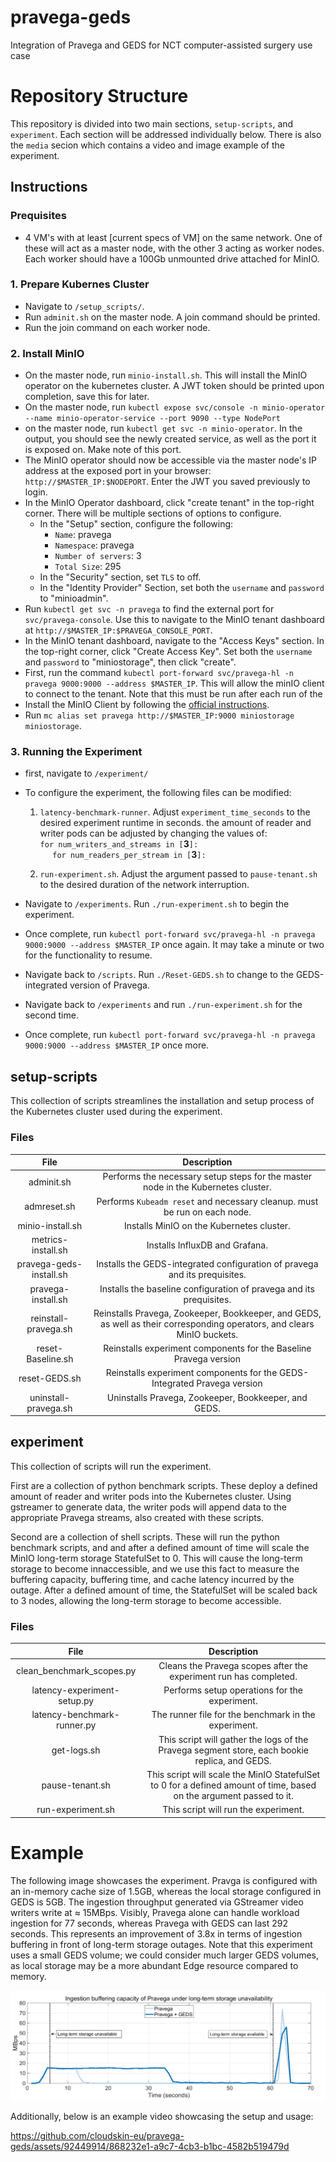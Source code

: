 # pravega-geds

Integration of Pravega and GEDS for NCT computer-assisted surgery use case

# Repository Structure

This repository is divided into two main sections, `setup-scripts`, and `experiment`. Each section will be addressed individually below. There is also the `media` secion which contains a video and image example of the experiment.

## Instructions

### Prequisites

- 4 VM's with at least [current specs of VM] on the same network. One of these will act as a master node, with the other 3 acting as worker nodes. Each worker should have a 100Gb unmounted drive attached for MinIO.

### 1. Prepare Kubernes Cluster
- Navigate to `/setup_scripts/`.
- Run `adminit.sh` on the master node. A join command should be printed. 
- Run the join command on each worker node.

### 2. Install MinIO

- On the master node, run `minio-install.sh`. This will install the MinIO operator on the kubernetes cluster. A JWT token should be printed upon completion, save this for later.
- On the master node, run `kubectl expose svc/console -n minio-operator --name minio-operator-service --port 9090 --type NodePort`
- on the master node, run `kubectl get svc -n minio-operator`. In the output, you should see the newly created service, as well as the port it is exposed on. Make note of this port.
- The MinIO operator should now be accessible via the master node's IP address at the exposed port in your browser: `http://$MASTER_IP:$NODEPORT`. Enter the JWT you saved previously to login.
- In the MinIO Operator dashboard, click "create tenant" in the top-right corner. There will be multiple sections of options to configure. 
    - In the "Setup" section, configure the following:
        - `Name`: pravega
        - `Namespace`: pravega
        - `Number of servers`: 3
        - `Total Size`: 295
    - In the "Security" section, set `TLS` to off.
    - In the "Identity Provider" Section, set both the `username` and `password` to "minioadmin".
- Run `kubectl get svc -n pravega` to find the external port for `svc/pravega-console`. Use this to navigate to the MinIO tenant dashboard at `http://$MASTER_IP:$PRAVEGA_CONSOLE_PORT`.
- In the MinIO tenant dashboard, navigate to the "Access Keys" section. In the top-right corner, click "Create Access Key". Set both the `username` and `password` to "miniostorage", then click "create".
- First, run the command `kubectl port-forward svc/pravega-hl -n pravega 9000:9000 --address $MASTER_IP`. This will allow the minIO client to connect to the tenant. Note that this must be run after each run of the
- Install the MinIO Client by following the [official instructions](https://min.io/docs/minio/linux/reference/minio-mc.html?ref=docs). 
- Run `mc alias set pravega http://$MASTER_IP:9000 miniostorage miniostorage`.

### 3. Running the Experiment

- first, navigate to `/experiment/`
- To configure the experiment, the following files can be modified:

    1. `latency-benchmark-runner`. Adjust `experiment_time_seconds` to the desired experiment runtime in seconds. the amount of reader and writer pods can be adjusted by changing the values of: \
   `for num_writers_and_streams in [`**3**`]:` \
   &nbsp;&nbsp;&nbsp;&nbsp; `for num_readers_per_stream in [`**3**`]:`

    2. `run-experiment.sh`. Adjust the argument passed to `pause-tenant.sh` to the desired duration of the network interruption.

- Navigate to `/experiments`. Run `./run-experiment.sh` to begin the experiment.
- Once complete, run `kubectl port-forward svc/pravega-hl -n pravega 9000:9000 --address $MASTER_IP` once again. It may take a minute or two for the functionality to resume.
- Navigate back to `/scripts`. Run `./Reset-GEDS.sh` to change to the GEDS-integrated version of Pravega.
- Navigate back to `/experiments` and run `./run-experiment.sh` for the second time.
- Once complete, run `kubectl port-forward svc/pravega-hl -n pravega 9000:9000 --address $MASTER_IP` once more. 
## setup-scripts

This collection of scripts streamlines the installation and setup process of the Kubernetes cluster used during the experiment.

### Files

|          File           |                                                       Description                                                        |
| :---------------------: | :----------------------------------------------------------------------------------------------------------------------: |
|       adminit.sh        |                    Performs the necessary setup steps for the master node in the Kubernetes cluster.                     |
|       admreset.sh       |                        Performs `Kubeadm reset` and necessary cleanup. must be run on each node.                         |
|    minio-install.sh     |                                       Installs MinIO on the Kubernetes cluster.                                        |
| metrics-install.sh | Installs InfluxDB and Grafana.
| pravega-geds-install.sh |                        Installs the GEDS-integrated configuration of pravega and its prequisites.                        |
|   pravega-install.sh    |                           Installs the baseline configuration of pravega and its prequisites.                            |
|  reinstall-pravega.sh   | Reinstalls Pravega, Zookeeper, Bookkeeper, and GEDS, as well as their corresponding operators, and clears MinIO buckets. |
|    reset-Baseline.sh    |                            Reinstalls experiment components for the Baseline Pravega version                             |
|      reset-GEDS.sh      |                         Reinstalls experiment components for the GEDS-Integrated Pravega version                         |
|  uninstall-pravega.sh   |                                   Uninstalls Pravega, Zookeeper, Bookkeeper, and GEDS.                                   |

## experiment

This collection of scripts will run the experiment.

First are a collection of python benchmark scripts. These deploy a defined amount of reader and writer pods into the Kubernetes cluster. Using gstreamer to generate data, the writer pods will append data to the appropriate Pravega streams, also created with these scripts.

Second are a collection of shell scripts. These will run the python benchmark scripts, and and after a defined amount of time will scale the MinIO long-term storage StatefulSet to 0. This will cause the long-term storage to become innaccessible, and we use this fact to measure the buffering capacity, buffering time, and cache latency incurred by the outage. After a defined amount of time, the StatefulSet will be scaled back to 3 nodes, allowing the long-term storage to become accessible.

### Files

|            File             |                                                     Description                                                     |
| :-------------------------: | :-----------------------------------------------------------------------------------------------------------------: |
|  clean_benchmark_scopes.py  |                          Cleans the Pravega scopes after the experiment run has completed.                          |
| latency-experiment-setup.py |                                    Performs setup operations for the experiment.                                    |
| latency-benchmark-runner.py |                                The runner file for the benchmark in the experiment.                                 |
|         get-logs.sh         |            This script will gather the logs of the Pravega segment store, each bookie replica, and GEDS.            |
|       pause-tenant.sh       | This script will scale the MinIO StatefulSet to 0 for a defined amount of time, based on the argument passed to it. |
|      run-experiment.sh      |                                        This script will run the experiment.                                         |

# Example

The following image showcases the experiment. Pravga is configured with an in-memory cache size of 1.5GB,
whereas the local storage configured in GEDS is 5GB. The ingestion throughput generated via
GStreamer video writers write at ≈ 15MBps. Visibly, Pravega alone can handle workload ingestion
for 77 seconds, whereas Pravega with GEDS can last 292 seconds. This represents an improvement of
3.8x in terms of ingestion buffering in front of long-term storage outages. Note that this experiment
uses a small GEDS volume; we could consider much larger GEDS volumes, as local storage may be
a more abundant Edge resource compared to memory.

![Ingestion Buffering Capacity Example](media/Ingestion%20Example.png)

Additionally, below is an example video showcasing the setup and usage:

https://github.com/cloudskin-eu/pravega-geds/assets/92449914/868232e1-a9c7-4cb3-b1bc-4582b519479d



